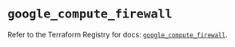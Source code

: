 # `google_compute_firewall`

Refer to the Terraform Registry for docs: [`google_compute_firewall`](https://registry.terraform.io/providers/hashicorp/google-beta/5.42.0/docs/resources/google_compute_firewall).
